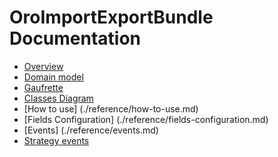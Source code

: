 OroImportExportBundle Documentation
===================================

- [Overview](./reference/overview.md)
- [Domain model](./reference/domain-model.md)
- [Gaufrette](./reference/gaufrette.md)
- [Classes Diagram](./reference/classes-diagram.md)
- [How to use] (./reference/how-to-use.md)
- [Fields Configuration] (./reference/fields-configuration.md)
- [Events] (./reference/events.md)
- [Strategy events](./reference/strategy-events.md)
